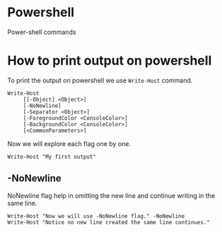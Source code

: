 # Powershell
Power-shell commands

# How to print output on powershell
To print the output on powershell we use `Write-Host` command.

```
Write-Host
     [[-Object] <Object>]
     [-NoNewline]
     [-Separator <Object>]
     [-ForegroundColor <ConsoleColor>]
     [-BackgroundColor <ConsoleColor>]
     [<CommonParameters>]
 ```
 
 Now we will explore each flag one by one.
 
 ```
 Write-Host "My first output"
 ```
 
 ## -NoNewline
 NoNewline flag help in omitting the new line and continue writing in the same line.
 
```
Write-Host "Now we will use -NoNewline flag." -NoNewline
Write-Host "Notice no new line created the same line continues."
```
